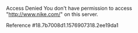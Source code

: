 Access Denied You don't have permission to access "http://www.nike.com/" on this server.

Reference #18.7b7008d1.1576907318.2ee19da1